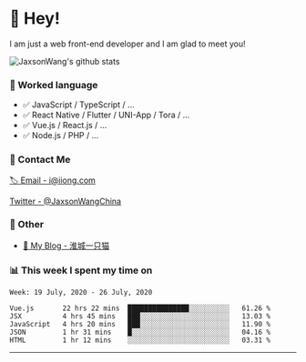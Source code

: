 # 👋 Hey!

I am just a web front-end developer and I am glad to meet you!

![JaxsonWang's github stats](https://github-readme-stats.vercel.app/api?username=JaxsonWang&&show_icons=true&&title_color=1abc9c&&icon_color=1abc9c)


### 📝 Worked language

- ✅ JavaScript / TypeScript / ...
- ✅ React Native / Flutter / UNI-App / Tora / ...
- ✅ Vue.js / React.js / ...
- ✅ Node.js / PHP / ...

### 📮 Contact Me

[🏷 Email - i@iiong.com](mailto:i@iiong.com)

[Twitter - @JaxsonWangChina](https://twitter.com/JaxsonWangChina)

### 🤪 Other

- [📌 My Blog - 淮城一只猫](https://iiong.com)

### 📊 This week I spent my time on

<!--START_SECTION:waka-->
```text
Week: 19 July, 2020 - 26 July, 2020

Vue.js       22 hrs 22 mins  ███████████████░░░░░░░░░░   61.26 % 
JSX          4 hrs 45 mins   ███░░░░░░░░░░░░░░░░░░░░░░   13.03 % 
JavaScript   4 hrs 20 mins   ███░░░░░░░░░░░░░░░░░░░░░░   11.90 % 
JSON         1 hr 31 mins    █░░░░░░░░░░░░░░░░░░░░░░░░   04.16 % 
HTML         1 hr 12 mins    ░░░░░░░░░░░░░░░░░░░░░░░░░   03.31 %
```
<!--END_SECTION:waka-->

---
